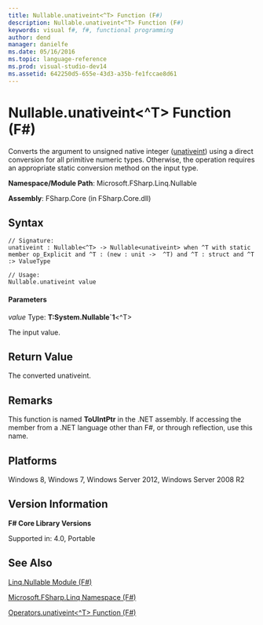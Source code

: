 ```yaml
---
title: Nullable.unativeint<^T> Function (F#)
description: Nullable.unativeint<^T> Function (F#)
keywords: visual f#, f#, functional programming
author: dend
manager: danielfe
ms.date: 05/16/2016
ms.topic: language-reference
ms.prod: visual-studio-dev14
ms.assetid: 642250d5-655e-43d3-a35b-fe1fccae8d61 
---
```


# Nullable.unativeint<^T> Function (F#)

Converts the argument to unsigned native integer ([unativeint](https://msdn.microsoft.com/library/9d2946a7-ace9-48a4-8cff-7894b8e7de86)) using a direct conversion for all primitive numeric types. Otherwise, the operation requires an appropriate static conversion method on the input type.

**Namespace/Module Path**: Microsoft.FSharp.Linq.Nullable

**Assembly**: FSharp.Core (in FSharp.Core.dll)


## Syntax

```
// Signature:
unativeint : Nullable<^T> -> Nullable<unativeint> when ^T with static member op_Explicit and ^T : (new : unit ->  ^T) and ^T : struct and ^T :> ValueType

// Usage:
Nullable.unativeint value
```

#### Parameters
*value*
Type: **T:System.Nullable&#96;1**&lt;^T&gt;


The input value.




## Return Value
The converted unativeint.


## Remarks
This function is named **ToUIntPtr** in the .NET assembly. If accessing the member from a .NET language other than F#, or through reflection, use this name.


## Platforms
Windows 8, Windows 7, Windows Server 2012, Windows Server 2008 R2


## Version Information
**F# Core Library Versions**

Supported in: 4.0, Portable




## See Also
[Linq.Nullable Module &#40;F&#35;&#41;](Linq.Nullable-Module-%5BFSharp%5D.md)

[Microsoft.FSharp.Linq Namespace &#40;F&#35;&#41;](Microsoft.FSharp.Linq-Namespace-%5BFSharp%5D.md)

[Operators.unativeint&#60;^T&#62; Function &#40;F&#35;&#41;](Operators.unativeint%5B%5ET%5D-Function-%5BFSharp%5D.md)

